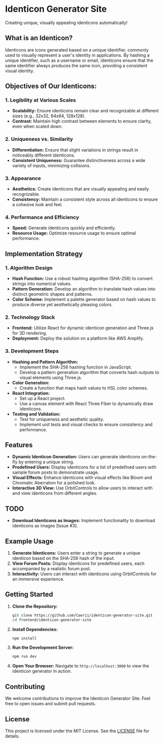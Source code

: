 # Identicon Generator Site

Creating unique, visually appealing identicons automatically!

## What is an Identicon?

Identicons are icons generated based on a unique identifier, commonly used to visually represent a user's identity in applications. By hashing a unique identifier, such as a username or email, identicons ensure that the same identifier always produces the same icon, providing a consistent visual identity.

## Objectives of Our Identicons:

### 1. Legibility at Various Scales
- **Scalability:** Ensure identicons remain clear and recognizable at different sizes (e.g., 32x32, 64x64, 128x128).
- **Contrast:** Maintain high contrast between elements to ensure clarity, even when scaled down.

### 2. Uniqueness vs. Similarity
- **Differentiation:** Ensure that slight variations in strings result in noticeably different identicons.
- **Consistent Uniqueness:** Guarantee distinctiveness across a wide variety of inputs, minimizing collisions.

### 3. Appearance
- **Aesthetics:** Create identicons that are visually appealing and easily recognizable.
- **Consistency:** Maintain a consistent style across all identicons to ensure a cohesive look and feel.

### 4. Performance and Efficiency
- **Speed:** Generate identicons quickly and efficiently.
- **Resource Usage:** Optimize resource usage to ensure optimal performance.

## Implementation Strategy

### 1. Algorithm Design
- **Hash Function:** Use a robust hashing algorithm (SHA-256) to convert strings into numerical values.
- **Pattern Generation:** Develop an algorithm to translate hash values into distinct geometric shapes and patterns.
- **Color Scheme:** Implement a palette generator based on hash values to produce diverse yet aesthetically pleasing colors.

### 2. Technology Stack
- **Frontend:** Utilize React for dynamic identicon generation and Three.js for 3D rendering.
- **Deployment:** Deploy the solution on a platform like AWS Amplify.

### 3. Development Steps
- **Hashing and Pattern Algorithm:**
  - Implement the SHA-256 hashing function in JavaScript.
  - Develop a pattern generation algorithm that converts hash outputs to visual elements using Three.js.
- **Color Generation:**
  - Create a function that maps hash values to HSL color schemes.
- **React Integration:**
  - Set up a React project.
  - Use a canvas element with React Three Fiber to dynamically draw identicons.
- **Testing and Validation:**
  - Test for uniqueness and aesthetic quality.
  - Implement unit tests and visual checks to ensure consistency and performance.

## Features

- **Dynamic Identicon Generation:** Users can generate identicons on-the-fly by entering a unique string.
- **Predefined Users:** Display identicons for a list of predefined users with sample forum posts to demonstrate usage.
- **Visual Effects:** Enhance identicons with visual effects like Bloom and Chromatic Aberration for a polished look.
- **Interactive 3D View:** Use OrbitControls to allow users to interact with and view identicons from different angles.

## TODO
- **Download Identicons as Images:** Implement functionality to download identicons as images [Issue #3].

## Example Usage

1. **Generate Identicons:** Users enter a string to generate a unique identicon based on the SHA-256 hash of the input.
2. **View Forum Posts:** Display identicons for predefined users, each accompanied by a realistic forum post.
3. **Interactivity:** Users can interact with identicons using OrbitControls for an immersive experience.

## Getting Started

1. **Clone the Repository:**
   ```sh
   git clone https://github.com/Caerii/identicon-generator-site.git
   cd frontend/identicon-generator-site
   ```

2. **Install Dependencies:**
   ```sh
   npm install
   ```

3. **Run the Development Server:**
   ```sh
   npm run dev
   ```

4. **Open Your Browser:**
   Navigate to `http://localhost:3000` to view the identicon generator in action.

## Contributing

We welcome contributions to improve the Identicon Generator Site. Feel free to open issues and submit pull requests.

## License

This project is licensed under the MIT License. See the [LICENSE](LICENSE) file for details.